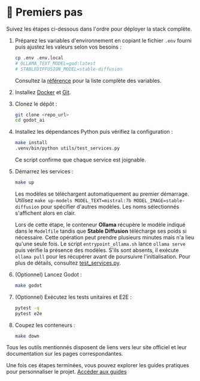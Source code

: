 # 🚀 Premiers pas

Suivez les étapes ci-dessous dans l'ordre pour déployer la stack complète.

1. Préparez les variables d'environnement en copiant le fichier `.env` fourni puis ajustez les valeurs selon vos besoins :
   ```bash
   cp .env .env.local
   # OLLAMA_TEXT_MODEL=god:latest
   # STABLEDIFFUSION_MODEL=stable-diffusion
   ```
   Consultez la [référence](../reference/configuration.md) pour la liste complète des variables.

2. Installez [Docker](https://docs.docker.com/get-docker/) et [Git](https://git-scm.com/).
3. Clonez le dépôt :
   ```bash
   git clone <repo_url>
   cd godot_ai
   ```
4. Installez les dépendances Python puis vérifiez la configuration :
   ```bash
   make install
   .venv/bin/python utils/test_services.py
   ```
   Ce script confirme que chaque service est joignable.
5. Démarrez les services :
   ```bash
   make up
   ```
   Les modèles se téléchargent automatiquement au premier démarrage. Utilisez
   `make up-models MODEL_TEXT=mistral:7b MODEL_IMAGE=stable-diffusion` pour
   spécifier d'autres modèles. Les noms sélectionnés s'affichent alors en clair.

   Lors de cette étape, le conteneur **Ollama** récupère le modèle indiqué dans
   le `Modelfile` tandis que **Stable Diffusion** télécharge ses poids si
   nécessaire. Cette opération peut prendre plusieurs minutes mais n'a lieu
   qu'une seule fois.
   Le script `entrypoint_ollama.sh` lance `ollama serve` puis vérifie la
   présence des modèles. S'ils sont absents, il exécute `ollama pull` pour les
   récupérer avant de poursuivre l'initialisation.
   Pour plus de détails, consultez [test_services.py](../reference/test-services.md).
6. (Optionnel) Lancez Godot :
   ```bash
   make godot
   ```
7. (Optionnel) Exécutez les tests unitaires et E2E :
   ```bash
   pytest -q
   pytest e2e
   ```
8. Coupez les conteneurs :
   ```bash
   make down
   ```

Tous les outils mentionnés disposent de liens vers leur site officiel et leur documentation sur les pages correspondantes.

Une fois ces étapes terminées, vous pouvez explorer les guides pratiques pour personnaliser le projet.
[Accéder aux guides](../guides/index.md)
